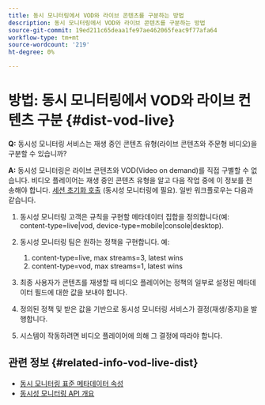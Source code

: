 ```yaml
---
title: 동시 모니터링에서 VOD와 라이브 콘텐츠를 구분하는 방법
description: 동시 모니터링에서 VOD와 라이브 콘텐츠를 구분하는 방법
source-git-commit: 19ed211c65deaa1fe97ae462065feac9f77afa64
workflow-type: tm+mt
source-wordcount: '219'
ht-degree: 0%

---
```



# 방법: 동시 모니터링에서 VOD와 라이브 컨텐츠 구분 {#dist-vod-live}

**Q:** 동시성 모니터링 서비스는 재생 중인 콘텐츠 유형(라이브 콘텐츠와 주문형 비디오)을 구분할 수 있습니까?



**A:** 동시성 모니터링은 라이브 콘텐츠와 VOD(Video on demand)를 직접 구별할 수 없습니다. 비디오 플레이어는 재생 중인 콘텐츠 유형을 알고 다음 작업 중에 이 정보를 전송해야 합니다. [세션 초기화 호출](/help/concurrency-monitoring/cm-api-overview.md#session-initial) (동시성 모니터링에 필요). 일반 워크플로우는 다음과 같습니다.

1. 동시성 모니터링 고객은 규칙을 구현할 메타데이터 집합을 정의합니다(예: content-type=live|vod, device-type=mobile|console|desktop).
1. 동시성 모니터링 팀은 원하는 정책을 구현합니다. 예:
   1. content-type=live, max streams=3, latest wins
   1. content-type=vod, max streams=1, latest wins

1. 최종 사용자가 콘텐츠를 재생할 때 비디오 플레이어는 정책의 일부로 설정된 메타데이터 필드에 대한 값을 보내야 합니다.

1. 정의된 정책 및 받은 값을 기반으로 동시성 모니터링 서비스가 결정(재생/중지)을 발행합니다.

1. 시스템이 작동하려면 비디오 플레이어에 의해 그 결정에 따라야 합니다.



## 관련 정보 {#related-info-vod-live-dist}

* [동시 모니터링 표준 메타데이터 속성](/help/concurrency-monitoring/standard-metadata-attributes.md)
* [동시성 모니터링 API 개요](/help/concurrency-monitoring/cm-api-overview.md)
